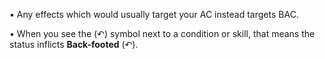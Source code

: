 • Any effects which would usually target your AC instead targets BAC.

• When you see the (↶) symbol next to a condition or skill, that means the status inflicts **Back-footed** (↶).